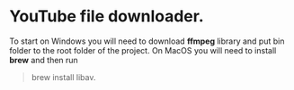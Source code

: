# YouTube file downloader.

To start on Windows you will need to download **ffmpeg** library and put bin folder 
to the root folder of the project. On MacOS you will need to install **brew** and then run
> brew install libav.